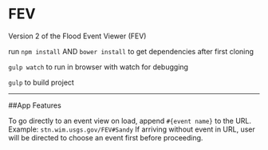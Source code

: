 # FEV
Version 2 of the Flood Event Viewer (FEV)

run `npm install` AND `bower install` to get dependencies after first cloning

`gulp watch` to run in browser with watch for debugging

`gulp` to build project

---

##App Features

To go directly to an event view on load, append `#{event name}` to the URL. Example: `stn.wim.usgs.gov/FEV#Sandy` If arriving without event in URL, user will be directed to choose an event first before proceeding.

